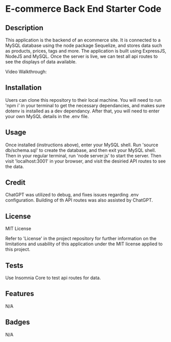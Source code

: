 # E-commerce Back End Starter Code

## Description

This application is the backend of an ecommerce site. It is connected to a MySQL database using the node package Sequelize, and stores data such as products, prices, tags and more. The application is built using ExpressJS, NodeJS and MySQL. Once the server is live, we can test all api routes to see the displays of data available.



Video Walkthrough:

## Installation

Users can clone this repository to their local machine. You will need to run 'npm i' in your terminal to get the necessary dependancies, and makes sure dotenv is installed as a dev dependancy. After that, you will need to enter your own MySQL details in the .env file.

## Usage

Once installed (instructions above), enter your MySQL shell. Run 'source db/schema.sql' to create the database, and then exit your MySQL shell. Then in your regular terminal, run 'node server.js' to start the server. Then visit 'localhost:3001' in your browser, and visit the desiried API routes to see the data.

## Credit

ChatGPT was utilized to debug, and fixes issues regarding .env configuration. Building of th API routes was also assisted by ChatGPT.

## License

MIT License

Refer to 'License' in the project repository for further information on the limitations and usability of this application under the MIT license applied to this project.

## Tests

Use Insomnia Core to test api routes for data.

## Features 

N/A

## Badges

N/A